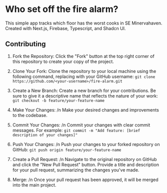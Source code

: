# Who set off the fire alarm?

This simple app tracks which floor has the worst cooks in SE Minervahaven.
Created with Next.js, Firebase, Typescript, and Shadcn UI.

## Contributing

1. Fork the Repository:
Click the "Fork" button at the top right corner of this repository to create your copy of the project.

3. Clone Your Fork:
Clone the repository to your local machine using the following command, replacing <your-username> with your GitHub username:  ```git clone https://github.com/<your-username>/fire-alarm.git```

4. Create a New Branch:
Create a new branch for your contributions. Be sure to give it a descriptive name that reflects the nature of your work:  ```git checkout -b feature/your-feature-name```

5. Make Your Changes:
/n Make your desired changes and improvements to the codebase. 

6. Commit Your Changes:
/n Commit your changes with clear commit messages. For example:  ```git commit -m "Add feature: [brief description of your changes]"```

7. Push Your Changes:
/n Push your changes to your forked repository on GitHub:  ```git push origin feature/your-feature-name```

8. Create a Pull Request:
/n Navigate to the original repository on GitHub and click the "New Pull Request" button. Provide a title and description for your pull request, summarizing the changes you've made.

9. Merge:
/n Once your pull request has been approved, it will be merged into the main project. 
